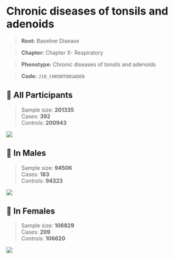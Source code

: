 # Chronic diseases of tonsils and adenoids

> **Root:** Baseline Disease  

> **Chapter:** Chapter X- Respiratory  

> **Phenotype:** Chronic diseases of tonsils and adenoids  

> **Code:** `J10_CHRONTONSADEN`

## 🧪 All Participants  
> Sample size: **201335**  
> Cases: **392**  
> Controls: **200943**
<img src="/Disease/Figures/ALL/Baseline/J10_CHRONTONSADEN.png"/>
<CsvTable src="/Disease/Data/ALL/Baseline/LG_J10_CHRONTONSADEN.csv" label="🔍 View full results" />

## 👨 In Males  
> Sample size: **94506**  
> Cases: **183**  
> Controls: **94323**
<img src="/Disease/Figures/Male/Baseline/J10_CHRONTONSADEN.png"/>
<CsvTable src="/Disease/Data/Male/Baseline/LG_J10_CHRONTONSADEN.csv" label="🔍 View full results" />

## 👩 In Females  
> Sample size: **106829**  
> Cases: **209**  
> Controls: **106620**
<img src="/Disease/Figures/Female/Baseline/J10_CHRONTONSADEN.png"/>
<CsvTable src="/Disease/Data/Female/Baseline/LG_J10_CHRONTONSADEN.csv" label="🔍 View full results" />
